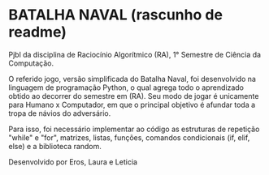 # BATALHA NAVAL (rascunho de readme)

Pjbl da disciplina de Raciocínio Algorítmico (RA), 1° Semestre de Ciência da Computação.

O referido jogo, versão simplificada do Batalha Naval, foi desenvolvido na linguagem de programação Python, o qual agrega todo o aprendizado obtido ao decorrer do semestre em (RA). 
Seu modo de jogar é unicamente para Humano x Computador, em que o principal objetivo é afundar toda a tropa de návios do adversário. 

Para isso, foi necessário implementar ao código as estruturas de repetição "while" e "for", matrizes, listas, funções, comandos condicionais (if, elif, else) e a biblioteca random.

Desenvolvido por Eros, Laura e Leticia
